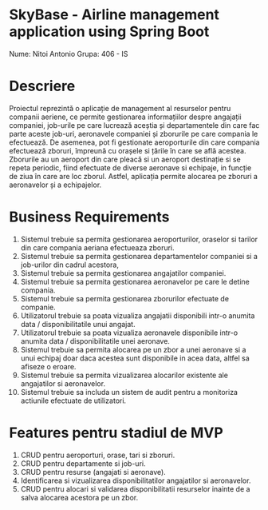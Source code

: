 # SkyBase - Airline management application using Spring Boot

Nume: Nitoi Antonio
Grupa: 406 - IS

# Descriere

Proiectul reprezintă o aplicație de management al resurselor pentru companii aeriene, ce permite gestionarea informațiilor despre angajații companiei, job-urile pe care lucrează aceștia și departamentele din care fac parte aceste job-uri, aeronavele companiei și zborurile pe care compania le efectuează. De asemenea, pot fi gestionate aeroporturile din care compania efectuează zboruri, împreună cu orașele si țările în care se află acestea. Zborurile au un aeroport din care pleacă si un aeroport destinație si se repeta periodic, fiind efectuate de diverse aeronave si echipaje, in funcție de ziua în care are loc zborul. Astfel, aplicația permite alocarea pe zboruri a aeronavelor și a echipajelor.

# Business Requirements

1. Sistemul trebuie sa permita gestionarea aeroporturilor, oraselor si tarilor din care compania aeriana efectueaza zboruri.
2. Sistemul trebuie sa permita gestionarea departamentelor companiei si a job-urilor din cadrul acestora,
3. Sistemul trebuie sa permita gestionarea angajatilor companiei.
4. Sistemul trebuie sa permita gestionarea aeronavelor pe care le detine compania.
5. Sistemul trebuie sa permita gestionarea zborurilor efectuate de companie.
6. Utilizatorul trebuie sa poata vizualiza angajatii disponibili intr-o anumita data / disponibilitatile unui angajat.
7. Utilizatorul trebuie sa poata vizualiza aeronavele disponibile intr-o anumita data / disponibilitatile unei aeronave.
8. Sistemul trebuie sa permita alocarea pe un zbor a unei aeronave si a unui echipaj doar daca acestea sunt disponibile in acea data, altfel sa afiseze o eroare.
9. Sistemul trebuie sa permita vizualizarea alocarilor existente ale angajatilor si aeronavelor.
10. Sistemul trebuie sa includa un sistem de audit pentru a monitoriza actiunile efectuate de utilizatori.

# Features pentru stadiul de MVP

1. CRUD pentru aeroporturi, orase, tari si zboruri.
2. CRUD pentru departamente si job-uri.
3. CRUD pentru resurse (angajati si aeronave).
4. Identificarea si vizualizarea disponibilitatilor angajatilor si aeronavelor.
5. CRUD pentru alocari si validarea disponibilitatii resurselor inainte de a salva alocarea acestora pe un zbor.
